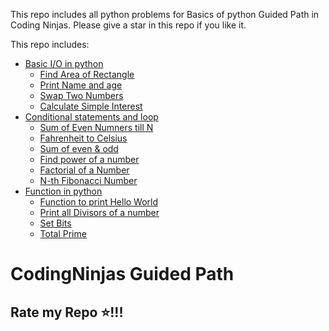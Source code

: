This repo includes all python problems for Basics of python Guided Path in Coding Ninjas. Please give a star in this repo if you like it.

This repo includes:
- [Basic I/O in python](./BasicIOinpython)
  - [Find Area of Rectangle](./BasicIOinpython/FindAreaofRectangle.py)
  - [Print Name and age](./BasicIOinpython/PrintNameandage.py)
  - [Swap Two Numbers](./BasicIOinpython/SwapTwoNumbers.py)
  - [Calculate Simple Interest](./BasicIOinpython/CalculateSimpleInterest.py)
- [Conditional statements and loop](./Conditionalstatementsandloop/)
  - [Sum of Even Numners till N](./Conditionalstatementsandloop/SumofEvenNumberstillN.py)
  - [Fahrenheit to Celsius](./Conditionalstatementsandloop/FahrenheittoCelsius.py)
  - [Sum of even & odd](./Conditionalstatementsandloop/Sumofeven%26odd.py)
  - [Find power of a number](./Conditionalstatementsandloop/Findpowerofanumber.py)
  - [Factorial of a Number](./Conditionalstatementsandloop/FactorialofaNumber.py)
  - [N-th Fibonacci Number](./Conditionalstatementsandloop/N-thFibonacciNumber.py)
- [Function in python](./Functioninpython/)
  - [Function to print Hello World](./Functioninpython/FunctiontoprintHelloWorld.py)
  - [Print all Divisors of a number](./Functioninpython/PrintallDivisorsofanumber.py)
  - [Set Bits](./Functioninpython/SetBits.py)
  - [Total Prime](./Functioninpython/TotalPrime.py)

# CodingNinjas Guided Path
## Rate my Repo ⭐!!!
